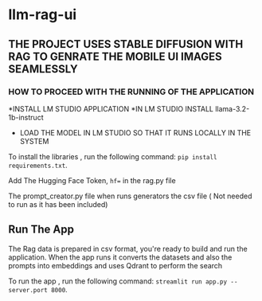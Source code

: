 # llm-rag-ui

## THE PROJECT USES STABLE DIFFUSION WITH RAG TO GENRATE THE MOBILE UI IMAGES SEAMLESSLY
### HOW TO PROCEED WITH THE RUNNING OF THE APPLICATION
   *INSTALL LM STUDIO APPLICATION
   *IN LM STUDIO INSTALL llama-3.2-1b-instruct 
   * LOAD THE MODEL IN LM STUDIO SO THAT IT RUNS LOCALLY IN THE SYSTEM

To install the libraries , run the following command: `pip install requirements.txt`.

Add The Hugging Face Token,  `hf=` in the rag.py file

The prompt_creator.py file when runs generators the csv file ( Not needed to run as it has been included)

## Run The App

The Rag data is prepared in csv format, you're ready to build and run the application.
When the app runs it converts the datasets and also the prompts into embeddings and uses Qdrant to perform the search

To run the app , run the following command: `streamlit run app.py --server.port 8000`.



  
